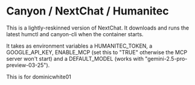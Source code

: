 # Canyon / NextChat / Humanitec

This is a lightly-reskinned version of NextChat. It downloads and runs the latest humctl and canyon-cli when the container starts.

It takes as environment variables a HUMANITEC_TOKEN, a GOOGLE_API_KEY, ENABLE_MCP (set this to "TRUE" otherwise the MCP server won't start) and a DEFAULT_MODEL (works with "gemini-2.5-pro-preview-03-25").

This is for dominicwhite01
